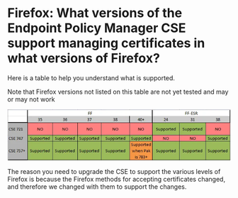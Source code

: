 # Firefox: What versions of the Endpoint Policy Manager CSE support managing certificates in what versions of Firefox?

Here is a table to help you understand what is supported.

Note that Firefox versions not listed on this table are not yet tested and may or may not work

![image001](../../../../../../../static/img/product_docs/policypak/policypak/requirements/support/applicationsettings/firefox/image001.webp)

The reason you need to upgrade the CSE to support the various levels of Firefox is because the
Firefox methods for accepting certificates changed, and therefore we changed with them to support
the changes.
